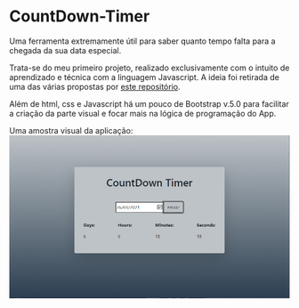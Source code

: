 # CountDown-Timer
Uma ferramenta extremamente útil para saber quanto tempo falta para a chegada da sua data especial.

Trata-se do meu primeiro projeto, realizado exclusivamente com o intuito de aprendizado e técnica com a linguagem Javascript. A ideia foi retirada de uma das várias propostas por <a href="https://github.com/florinpop17/app-ideas">este repositório<a/>.
  
Além de html, css e Javascript há um pouco de Bootstrap v.5.0 para facilitar a criação da parte visual e focar mais na lógica de programação do App.

Uma amostra visual da aplicação:
![alt text](https://github.com/Roberson-Andrade/CountDown-Timer/blob/main/Visual-do-app.PNG)
